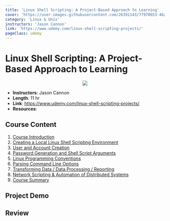 ```yaml
---
title: 'Linux Shell Scripting: A Project-Based Approach to Learning'
cover: 'https://user-images.githubusercontent.com/26391143/77970653-4b233380-731f-11ea-9f48-ffdf1e97c4da.png'
category: 'Linux & Unix'
instructors: 'Jason Cannon'
link: 'https://www.udemy.com/linux-shell-scripting-projects/'
pageClass: udemy
---
```


# Linux Shell Scripting: A Project-Based Approach to Learning

<p align="center">
  <img src="https://user-images.githubusercontent.com/26391143/77970653-4b233380-731f-11ea-9f48-ffdf1e97c4da.png" />
</p>

- **Instructors**: Jason Cannon
- **Length**: 11 hr
- **Link**: https://www.udemy.com/linux-shell-scripting-projects/
- **Resources**:

## Course Content

1. [Course Introduction](./01_Course-Introduction/)
2. [Creating a Local Linux Shell Scripting Environment](./02_Creating-a-Local-Linux-Shell-Scripting-Environment/)
3. [User and Account Creation](./03_User-and-Account-Creation/)
4. [Password Generation and Shell Script Arguments](./04_Password-Generation-and-Shell-Script-Arguments/)
5. [Linux Programming Conventions](./05_Linux-Programming-Conventions/)
6. [Parsing Command Line Options](./06_Parsing-Command-Line-Options/)
7. [Transforming Data / Data Processing / Reporting](./07_Transforming-Data-Data-Processing-Reporting/)
8. [Network Scripting & Automation of Distributed Systems](./08_Network-Scripting-and-Automation-of-Distributed-Systems/)
9. [Course Summary](./09_Course-Summary/)

## Project Demo

## Review
